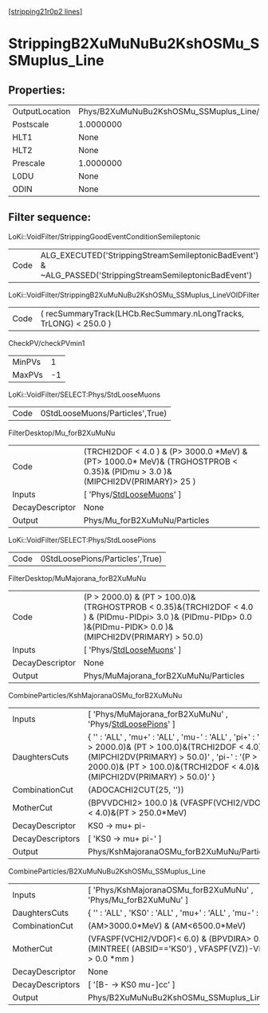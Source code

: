 [[stripping21r0p2 lines]](./stripping21r0p2-index)

# StrippingB2XuMuNuBu2KshOSMu_SSMuplus_Line

## Properties:

|                |                                                 |
|----------------|-------------------------------------------------|
| OutputLocation | Phys/B2XuMuNuBu2KshOSMu_SSMuplus_Line/Particles |
| Postscale      | 1.0000000                                       |
| HLT1           | None                                            |
| HLT2           | None                                            |
| Prescale       | 1.0000000                                       |
| L0DU           | None                                            |
| ODIN           | None                                            |

## Filter sequence:

LoKi::VoidFilter/StrippingGoodEventConditionSemileptonic

|      |                                                                                                          |
|------|----------------------------------------------------------------------------------------------------------|
| Code | ALG_EXECUTED('StrippingStreamSemileptonicBadEvent') & ~ALG_PASSED('StrippingStreamSemileptonicBadEvent') |

LoKi::VoidFilter/StrippingB2XuMuNuBu2KshOSMu_SSMuplus_LineVOIDFilter

|      |                                                                   |
|------|-------------------------------------------------------------------|
| Code | ( recSummaryTrack(LHCb.RecSummary.nLongTracks, TrLONG) \< 250.0 ) |

CheckPV/checkPVmin1

|        |     |
|--------|-----|
| MinPVs | 1   |
| MaxPVs | -1  |

LoKi::VoidFilter/SELECT:Phys/StdLooseMuons

|      |                                 |
|------|---------------------------------|
| Code | 0StdLooseMuons/Particles',True) |

FilterDesktop/Mu_forB2XuMuNu

|                 |                                                                                                                                    |
|-----------------|------------------------------------------------------------------------------------------------------------------------------------|
| Code            | (TRCHI2DOF \< 4.0 ) & (P\> 3000.0 \*MeV) & (PT\> 1000.0\* MeV)& (TRGHOSTPROB \< 0.35)& (PIDmu \> 3.0 )& (MIPCHI2DV(PRIMARY)\> 25 ) |
| Inputs          | [ 'Phys/[StdLooseMuons](./stripping21r0p2-commonparticles-stdloosemuons)' ]                                                      |
| DecayDescriptor | None                                                                                                                               |
| Output          | Phys/Mu_forB2XuMuNu/Particles                                                                                                      |

LoKi::VoidFilter/SELECT:Phys/StdLoosePions

|      |                                 |
|------|---------------------------------|
| Code | 0StdLoosePions/Particles',True) |

FilterDesktop/MuMajorana_forB2XuMuNu

|                 |                                                                                                                                                                       |
|-----------------|-----------------------------------------------------------------------------------------------------------------------------------------------------------------------|
| Code            | (P \> 2000.0) & (PT \> 100.0)& (TRGHOSTPROB \< 0.35)&(TRCHI2DOF \< 4.0 ) & (PIDmu-PIDpi\> 3.0 )& (PIDmu-PIDp\> 0.0 )&(PIDmu-PIDK\> 0.0 )&(MIPCHI2DV(PRIMARY) \> 50.0) |
| Inputs          | [ 'Phys/[StdLooseMuons](./stripping21r0p2-commonparticles-stdloosemuons)' ]                                                                                         |
| DecayDescriptor | None                                                                                                                                                                  |
| Output          | Phys/MuMajorana_forB2XuMuNu/Particles                                                                                                                                 |

CombineParticles/KshMajoranaOSMu_forB2XuMuNu

|                  |                                                                                                                                                                                                                                  |
|------------------|----------------------------------------------------------------------------------------------------------------------------------------------------------------------------------------------------------------------------------|
| Inputs           | [ 'Phys/MuMajorana_forB2XuMuNu' , 'Phys/[StdLoosePions](./stripping21r0p2-commonparticles-stdloosepions)' ]                                                                                                                    |
| DaughtersCuts    | { '' : 'ALL' , 'mu+' : 'ALL' , 'mu-' : 'ALL' , 'pi+' : '(P \> 2000.0)& (PT \> 100.0)&(TRCHI2DOF \< 4.0)&(MIPCHI2DV(PRIMARY) \> 50.0)' , 'pi-' : '(P \> 2000.0)& (PT \> 100.0)&(TRCHI2DOF \< 4.0)&(MIPCHI2DV(PRIMARY) \> 50.0)' } |
| CombinationCut   | (ADOCACHI2CUT(25, ''))                                                                                                                                                                                                           |
| MotherCut        | (BPVVDCHI2\> 100.0 )& (VFASPF(VCHI2/VDOF) \< 4.0)&(PT \> 250.0\*MeV)                                                                                                                                                             |
| DecayDescriptor  | KS0 -\> mu+ pi-                                                                                                                                                                                                                  |
| DecayDescriptors | [ 'KS0 -\> mu+ pi-' ]                                                                                                                                                                                                          |
| Output           | Phys/KshMajoranaOSMu_forB2XuMuNu/Particles                                                                                                                                                                                       |

CombineParticles/B2XuMuNuBu2KshOSMu_SSMuplus_Line

|                  |                                                                                                                |
|------------------|----------------------------------------------------------------------------------------------------------------|
| Inputs           | [ 'Phys/KshMajoranaOSMu_forB2XuMuNu' , 'Phys/Mu_forB2XuMuNu' ]                                               |
| DaughtersCuts    | { '' : 'ALL' , 'KS0' : 'ALL' , 'mu+' : 'ALL' , 'mu-' : 'ALL' }                                                 |
| CombinationCut   | (AM\>3000.0\*MeV) & (AM\<6500.0\*MeV)                                                                          |
| MotherCut        | (VFASPF(VCHI2/VDOF)\< 6.0) & (BPVDIRA\> 0.99)& (MINTREE( (ABSID=='KS0') , VFASPF(VZ))-VFASPF(VZ) \> 0.0 \*mm ) |
| DecayDescriptor  | None                                                                                                           |
| DecayDescriptors | [ '[B- -\> KS0 mu-]cc' ]                                                                                   |
| Output           | Phys/B2XuMuNuBu2KshOSMu_SSMuplus_Line/Particles                                                                |
